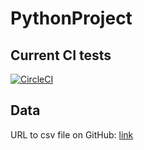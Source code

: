 # PythonProject

## Current CI tests
[![CircleCI](https://circleci.com/gh/Dysproz/PythonProject/tree/master.svg?style=svg)](https://circleci.com/gh/Dysproz/PythonProject/tree/master)

## Data
URL to csv file on GitHub: [link](https://raw.githubusercontent.com/dtandev/coronavirus/master/data/CoronavirusPL%20-%20General.csv)
